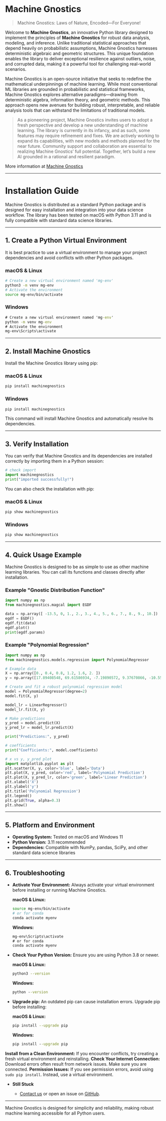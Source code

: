 # Machine Gnostics

> Machine Gnostics: Laws of Nature, Encoded—For Everyone!

Welcome to **Machine Gnostics**, an innovative Python library designed to implement the principles of **Machine Gnostics** for robust data analysis, modeling, and inference. Unlike traditional statistical approaches that depend heavily on probabilistic assumptions, Machine Gnostics harnesses deterministic algebraic and geometric structures. This unique foundation enables the library to deliver exceptional resilience against outliers, noise, and corrupted data, making it a powerful tool for challenging real-world scenarios.

Machine Gnostics is an open-source initiative that seeks to redefine the mathematical underpinnings of machine learning. While most conventional ML libraries are grounded in probabilistic and statistical frameworks, Machine Gnostics explores alternative paradigms—drawing from deterministic algebra, information theory, and geometric methods. This approach opens new avenues for building robust, interpretable, and reliable analysis tools that can withstand the limitations of traditional models.

> As a pioneering project, Machine Gnostics invites users to adopt a fresh perspective and develop a new understanding of machine learning. The library is currently in its infancy, and as such, some features may require refinement and fixes. We are actively working to expand its capabilities, with new models and methods planned for the near future. Community support and collaboration are essential to realizing Machine Gnostics’ full potential. Together, let’s build a new AI grounded in a rational and resilient paradigm.

More information at [Machine Gnostics](https://machinegnostics.github.io/machinegnostics.io/)

---

# Installation Guide

Machine Gnostics is distributed as a standard Python package and is designed for easy installation and integration into your data science workflow. The library has been tested on macOS with Python 3.11 and is fully compatible with standard data science libraries.

---

## 1. Create a Python Virtual Environment

It is best practice to use a virtual environment to manage your project dependencies and avoid conflicts with other Python packages.

### macOS & Linux

```bash
# Create a new virtual environment named 'mg-env'
python3 -m venv mg-env
# Activate the environment
source mg-env/bin/activate
```

### Windows

```cmd
# Create a new virtual environment named 'mg-env'
python -m venv mg-env
# Activate the environment
mg-env\Scripts\activate
```

---

## 2. Install Machine Gnostics

Install the Machine Gnostics library using pip:

### macOS & Linux

```bash
pip install machinegnostics
```

### Windows

```cmd
pip install machinegnostics
```

This command will install Machine Gnostics and automatically resolve its dependencies.

---

## 3. Verify Installation

You can verify that Machine Gnostics and its dependencies are installed correctly by importing them in a Python session:

```python
# check import
import machinegnostics
print("imported successfully!")
```

You can also check the installation with pip:

### macOS & Linux

```bash
pip show machinegnostics
```

### Windows

```cmd
pip show machinegnostics
```

---

## 4. Quick Usage Example

Machine Gnostics is designed to be as simple to use as other machine learning libraries. You can call its functions and classes directly after installation.

### Example "Gnostic Distribution Function"

```python
import numpy as np
from machinegnostics.magcal import EGDF

data = np.array([ -13.5, 0, 1., 2., 3., 4., 5., 6., 7., 8., 9., 10.])
egdf = EGDF()
egdf.fit(data)
egdf.plot()
print(egdf.params)
```

### Example "Polynomial Regression"

```python
import numpy as np
from machinegnostics.models.regression import PolynomialRegressor

# Example data
X = np.array([0., 0.4, 0.8, 1.2, 1.6, 2. ])
y = np.array([17.89408548, 69.61586934, -7.19890572, 9.37670866, -10.55673099, 16.57855348])

# Create and fit a robust polynomial regression model
model = PolynomialRegressor(degree=2)
model.fit(X, y)

model_lr = LinearRegressor()
model_lr.fit(X, y)

# Make predictions
y_pred = model.predict(X)
y_pred_lr = model_lr.predict(X)

print("Predictions:", y_pred)

# coefficients
print("Coefficients:", model.coefficients)

# x vs y, y_pred plot
import matplotlib.pyplot as plt
plt.scatter(X, y, color='blue', label='Data')
plt.plot(X, y_pred, color='red', label='Polynomial Prediction')
plt.plot(X, y_pred_lr, color='green', label='Linear Prediction')
plt.xlabel('X')
plt.ylabel('y')
plt.title('Polynomial Regression')
plt.legend()
plt.grid(True, alpha=0.3)
plt.show()
```

---

## 5. Platform and Environment

- **Operating System:** Tested on macOS and Windows 11
- **Python Version:** 3.11 recommended
- **Dependencies:** Compatible with NumPy, pandas, SciPy, and other standard data science libraries

---

## 6. Troubleshooting

- **Activate Your Environment:**
  Always activate your virtual environment before installing or running Machine Gnostics.

  **macOS & Linux:**

  ```bash
  source mg-env/bin/activate
  # or for conda
  conda activate myenv
  ```

  **Windows:**

  ```cmd
  mg-env\Scripts\activate
  # or for conda
  conda activate myenv
  ```
- **Check Your Python Version:**
  Ensure you are using Python 3.8 or newer.

  **macOS & Linux:**

  ```bash
  python3 --version
  ```

  **Windows:**

  ```cmd
  python --version
  ```
- **Upgrade pip:**
  An outdated pip can cause installation errors. Upgrade pip before installing:

  **macOS & Linux:**

  ```bash
  pip install --upgrade pip
  ```

  **Windows:**

  ```cmd
  pip install --upgrade pip
  ```

**Install from a Clean Environment:** If you encounter conflicts, try creating a fresh virtual environment and reinstalling.
**Check Your Internet Connection:** Download errors often result from network issues. Make sure you are connected.
**Permission Issues:** If you see permission errors, avoid using `sudo pip install`. Instead, use a virtual environment.

- **Still Stuck**

  - [Contact us](contact.md) or open an issue on [GitHub](https://github.com/MachineGnostics/machinegnostics).

---

Machine Gnostics is designed for simplicity and reliability, making robust machine learning accessible for all Python users.
